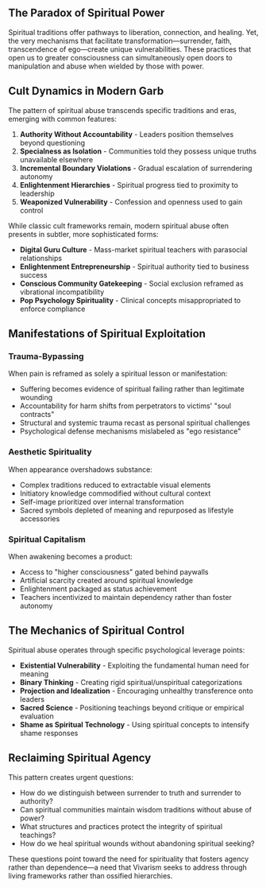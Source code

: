 ## The Paradox of Spiritual Power

Spiritual traditions offer pathways to liberation, connection, and healing. Yet, the very mechanisms that facilitate transformation—surrender, faith, transcendence of ego—create unique vulnerabilities. These practices that open us to greater consciousness can simultaneously open doors to manipulation and abuse when wielded by those with power.

## Cult Dynamics in Modern Garb

The pattern of spiritual abuse transcends specific traditions and eras, emerging with common features:

1. **Authority Without Accountability** - Leaders position themselves beyond questioning
2. **Specialness as Isolation** - Communities told they possess unique truths unavailable elsewhere
3. **Incremental Boundary Violations** - Gradual escalation of surrendering autonomy
4. **Enlightenment Hierarchies** - Spiritual progress tied to proximity to leadership
5. **Weaponized Vulnerability** - Confession and openness used to gain control

While classic cult frameworks remain, modern spiritual abuse often presents in subtler, more sophisticated forms:

- **Digital Guru Culture** - Mass-market spiritual teachers with parasocial relationships
- **Enlightenment Entrepreneurship** - Spiritual authority tied to business success
- **Conscious Community Gatekeeping** - Social exclusion reframed as vibrational incompatibility
- **Pop Psychology Spirituality** - Clinical concepts misappropriated to enforce compliance

## Manifestations of Spiritual Exploitation

### Trauma-Bypassing

When pain is reframed as solely a spiritual lesson or manifestation:
- Suffering becomes evidence of spiritual failing rather than legitimate wounding
- Accountability for harm shifts from perpetrators to victims' "soul contracts"
- Structural and systemic trauma recast as personal spiritual challenges
- Psychological defense mechanisms mislabeled as "ego resistance"

### Aesthetic Spirituality

When appearance overshadows substance:
- Complex traditions reduced to extractable visual elements
- Initiatory knowledge commodified without cultural context
- Self-image prioritized over internal transformation
- Sacred symbols depleted of meaning and repurposed as lifestyle accessories

### Spiritual Capitalism

When awakening becomes a product:
- Access to "higher consciousness" gated behind paywalls
- Artificial scarcity created around spiritual knowledge
- Enlightenment packaged as status achievement 
- Teachers incentivized to maintain dependency rather than foster autonomy

## The Mechanics of Spiritual Control

Spiritual abuse operates through specific psychological leverage points:

- **Existential Vulnerability** - Exploiting the fundamental human need for meaning
- **Binary Thinking** - Creating rigid spiritual/unspiritual categorizations
- **Projection and Idealization** - Encouraging unhealthy transference onto leaders
- **Sacred Science** - Positioning teachings beyond critique or empirical evaluation
- **Shame as Spiritual Technology** - Using spiritual concepts to intensify shame responses

## Reclaiming Spiritual Agency

This pattern creates urgent questions:
- How do we distinguish between surrender to truth and surrender to authority?
- Can spiritual communities maintain wisdom traditions without abuse of power?
- What structures and practices protect the integrity of spiritual teachings?
- How do we heal spiritual wounds without abandoning spiritual seeking?

These questions point toward the need for spirituality that fosters agency rather than dependence—a need that Vivarism seeks to address through living frameworks rather than ossified hierarchies. 